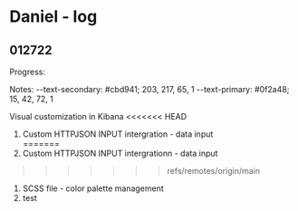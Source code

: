 # Daniel - log

## 012722

Progress: 

Notes:
--text-secondary: #cbd941; 203, 217, 65, 1
--text-primary: #0f2a48; 15, 42, 72, 1

Visual customization in Kibana
<<<<<<< HEAD

1. Custom HTTPJSON INPUT intergration - data input   
=======
1. Custom HTTPJSON INPUT intergrationn - data input
>>>>>>> refs/remotes/origin/main
1. SCSS file - color palette management
1. test 

